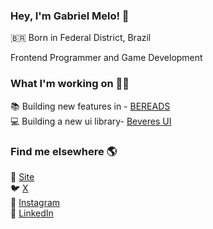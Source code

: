### Hey, I'm Gabriel Melo! 👋


🇧🇷 Born in Federal District, Brazil <br>


Frontend Programmer and Game Development

### What I'm working on 👨‍💻

📚 Building new features in - [BEREADS](https://bereads.com) <br>
💻 Building a new ui library- [Beveres UI](https://beveresui.com)
 
### Find me elsewhere 🌎

🚀 [Site](https://gabrielmelo.me) <br>
🐦 [X](https://twitter.com/gabrielmelodev) <br>
📸 [Instagram](https://instagram.com/gabrielmelo.me) <br>
💼 [LinkedIn](https://www.linkedin.com/in/gabrielmelodev) <br>

